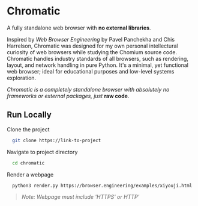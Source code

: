 
  # Chromatic
  A fully standalone web browser with **no external libraries**.

  Inspired by *Web Browser Engineering* by Pavel Panchekha and Chis Harrelson, 
  Chromatic was designed for my own personal intellectural curiosity of web 
  browsers while studying the Chomium source code.
  Chromatic handles industry standards of all browsers, such as rendering, 
  layout, and network handling in pure Python. It's a minimal, yet functional 
  web browser; ideal for educational purposes and low-level systems exploration.

  *Chromatic is a completely standalone browser with absolutely no frameworks 
  or external packages, just* **raw code**.
  
## Run Locally  
Clone the project  

~~~bash  
  git clone https://link-to-project
~~~

Navigate to project directory  

~~~bash  
  cd chromatic
~~~

Render a webpage

~~~bash  
  python3 render.py https://browser.engineering/examples/xiyouji.html
~~~  
> *Note: Webpage must include 'HTTPS' or HTTP'*

